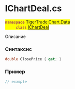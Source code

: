 
# IChartDeal.cs
<mark style="color:purple;">`namespace` [TigerTrade.Chart](../../../../TigerTrade.Chart.md).[Data](../../../../TigerTrade.Chart/Data.md)  
&nbsp;&nbsp;&nbsp;&nbsp;&nbsp;&nbsp;&nbsp;&nbsp;&nbsp;`class` [IChartDeal](../../IChartDeal.cs.md)

Описание

### Синтаксис
```csharp
double ClosePrice { get; }
```
### Пример  
```csharp
// example
```
